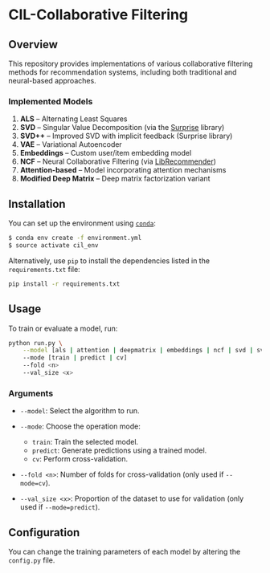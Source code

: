 # CIL-Collaborative Filtering

## Overview

This repository provides implementations of various collaborative filtering methods for recommendation systems, including both traditional and neural-based approaches.

### Implemented Models

1. **ALS** – Alternating Least Squares
2. **SVD** – Singular Value Decomposition (via the [Surprise](https://surpriselib.com/) library)
3. **SVD++** – Improved SVD with implicit feedback (Surprise library)
4. **VAE** – Variational Autoencoder
5. **Embeddings** – Custom user/item embedding model
6. **NCF** – Neural Collaborative Filtering (via [LibRecommender](https://github.com/massquantity/LibRecommender))
7. **Attention-based** – Model incorporating attention mechanisms
8. **Modified Deep Matrix** – Deep matrix factorization variant

## Installation
You can set up the environment using [`conda`][1]:
```bash
$ conda env create -f environment.yml
$ source activate cil_env
```
Alternatively, use `pip` to install the dependencies listed in the `requirements.txt` file:
```bash
pip install -r requirements.txt
```

## Usage

To train or evaluate a model, run:

```bash
python run.py \
    --model [als | attention | deepmatrix | embeddings | ncf | svd | svdpp | vae]  
    --mode [train | predict | cv] 
    --fold <n> 
    --val_size <x>
```

### Arguments

* `--model`: Select the algorithm to run.
* `--mode`: Choose the operation mode:

  * `train`: Train the selected model.
  * `predict`: Generate predictions using a trained model.
  * `cv`: Perform cross-validation.
* `--fold <n>`: Number of folds for cross-validation (only used if `--mode=cv`).
* `--val_size <x>`: Proportion of the dataset to use for validation (only used if `--mode=predict`).

## Configuration
You can change the training parameters of each model by altering the `config.py` file.


[1]:https://conda.io/docs/user-guide/install/index.html
